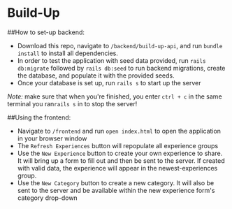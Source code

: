 # Build-Up

##How to set-up backend:
- Download this repo, navigate to `/backend/build-up-api`, and run `bundle install` to install all dependencies.
- In order to test the application with seed data provided, run `rails db:migrate` followed by `rails db:seed` to run backend migrations, create the database, and populate it with the provided seeds.
- Once your database is set up, run `rails s` to start up the server

*Note:* make sure that when you're finished, you enter `ctrl + c` in the same terminal you ran`rails s` in to stop the server!

##Using the frontend:
- Navigate to `/frontend` and run `open index.html` to open the application in your browser window
- The `Refresh Experiences` button will repopulate all experience groups
- Use the `New Experience` button to create your own experience to share. It will bring up a form to fill out and then be sent to the server. If created with valid data, the experience will appear in the newest-experiences group.
- Use the `New Category` button to create a new category. It will also be sent to the server and be available within the new experience form's category drop-down
